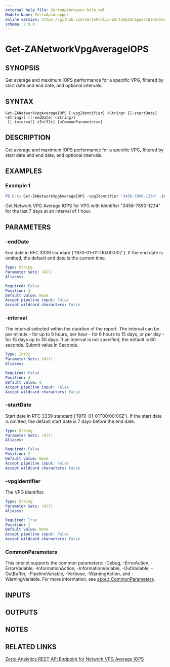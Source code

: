 ```yaml
---
external help file: ZertoApiWrapper-help.xml
Module Name: ZertoApiWrapper
online version: https://github.com/ZertoPublic/ZertoApiWrapper/blob/master/docs/Get-ZANetworkVpgAverageIOPS.md
schema: 2.0.0
---
```


# Get-ZANetworkVpgAverageIOPS

## SYNOPSIS

Get average and maximum IOPS performance for a specific VPG, filtered by start date and end date, and optional intervals.

## SYNTAX

```
Get-ZANetworkVpgAverageIOPS [-vpgIdentifier] <String> [[-startDate] <String>] [[-endDate] <String>]
 [[-interval] <Int32>] [<CommonParameters>]
```

## DESCRIPTION

Get average and maximum IOPS performance for a specific VPG, filtered by start date and end date, and optional intervals.

## EXAMPLES

### Example 1
```powershell
PS C:\> Get-ZANetworkVpgAverageIOPS -vpgIdentifier "3456-7890-1234" -interval 3600
```

Get Network VPG Average IOPS for VPG with Identifier "3456-7890-1234" for the last 7 days at an interval of 1 hour.

## PARAMETERS

### -endDate
End date in RFC 3339 standard ('1970-01-01T00:00:00Z').
If the end date is omitted, the default end date is the current time.

```yaml
Type: String
Parameter Sets: (All)
Aliases:

Required: False
Position: 3
Default value: None
Accept pipeline input: False
Accept wildcard characters: False
```

### -interval
The interval selected within the duration of the report. The interval can be per minute - for up to 6 hours, per hour - for 6 hours to 15 days, or per day - for 15 days up to 30 days. If an interval is not specified, the default is 60 seconds. Submit value in Seconds.

```yaml
Type: Int32
Parameter Sets: (All)
Aliases:

Required: False
Position: 4
Default value: 0
Accept pipeline input: False
Accept wildcard characters: False
```

### -startDate
Start date in RFC 3339 standard ('1970-01-01T00:00:00Z').
If the start date is omitted, the default start date is 7 days before the end date.

```yaml
Type: String
Parameter Sets: (All)
Aliases:

Required: False
Position: 2
Default value: None
Accept pipeline input: False
Accept wildcard characters: False
```

### -vpgIdentifier
The VPG identifier.

```yaml
Type: String
Parameter Sets: (All)
Aliases:

Required: True
Position: 1
Default value: None
Accept pipeline input: False
Accept wildcard characters: False
```

### CommonParameters
This cmdlet supports the common parameters: -Debug, -ErrorAction, -ErrorVariable, -InformationAction, -InformationVariable, -OutVariable, -OutBuffer, -PipelineVariable, -Verbose, -WarningAction, and -WarningVariable. For more information, see [about_CommonParameters](http://go.microsoft.com/fwlink/?LinkID=113216).

## INPUTS

## OUTPUTS

## NOTES

## RELATED LINKS

[Zerto Analytics REST API Endpoint for Network VPG Average IOPS](https://docs.api.zerto.com/#/Network_Reports/get_v2_reports_vpg_network_iops_average)

